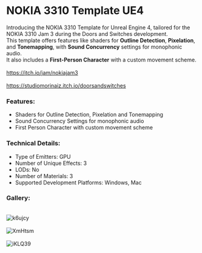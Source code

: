 # NOKIA 3310 Template UE4
Introducing the NOKIA 3310 Template for Unreal Engine 4, tailored for the NOKIA 3310 Jam 3 during the Doors and Switches development.\
This template offers features like shaders for <b>Outline Detection</b>, <b>Pixelation</b>, and <b>Tonemapping</b>, with <b>Sound Concurrency</b> settings for monophonic audio.\
It also includes a <b>First-Person Character</b> with a custom movement scheme.
\
\
https://itch.io/jam/nokiajam3
\
\
https://studiomorinaiz.itch.io/doorsandswitches

<h3>Features:</h3>

- Shaders for Outline Detection, Pixelation and Tonemapping
- Sound Concurrency Settings for monophonic audio
- First Person Character with custom movement scheme

<h3>Technical Details:</h3>

- Type of Emitters: GPU
- Number of Unique Effects: 3
- LODs: No
- Number of Materials: 3
- Supported Development Platforms: Windows, Mac

<h3>Gallery:</h3>
 
\
![k6ujcy](https://github.com/Morinaiz/NOKIA-3310-Template-UE4/assets/63797252/a41058c0-174d-486e-93e0-2a2bbb22e6a6)\
\
![XmHtsm](https://github.com/Morinaiz/NOKIA-3310-Template-UE4/assets/63797252/45fafead-bf1c-4450-8312-84269646b174)\
\
![iKLQ39](https://github.com/Morinaiz/NOKIA-3310-Template-UE4/assets/63797252/a146bb96-204c-448b-b08f-1588097d34cf)

